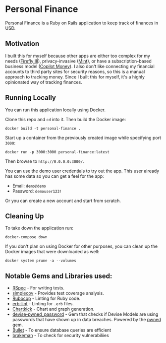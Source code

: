 # Personal Finance

Personal Finance is a Ruby on Rails application to keep track of finances in USD.

## Motivation

I built this for myself because other apps are either too complex for my needs ([Firefly III](https://www.firefly-iii.org/)), privacy-invasive ([Mint](https://mint.intuit.com/)), or have a subscription-based business model ([Copilot Money](https://copilot.money/)). I also don't like connecting my financial accounts to third party sites for security reasons, so this is a manual approach to tracking money. Since I built this for myself, it's a highly opinionated way of tracking finances.

## Running Locally

You can run this application locally using Docker.

Clone this repo and `cd` into it. Then build the Docker image:

```shell
docker build -t personal-finance .
```

Start up a container from the previously created image while specifying port `3000`:

```shell
docker run -p 3000:3000 personal-finance:latest
```

Then browse to `http://0.0.0.0:3000/`.

You can use the demo user credentials to try out the app. This user already has some data so you can get a feel for the app:
- Email: `demo@demo`
- Password: `demouser123!`

Or you can create a new account and start from scratch.

## Cleaning Up

To take down the application run:

```shell
docker-compose down
```

If you don't plan on using Docker for other purposes, you can clean up the Docker images that were downloaded as well:

```shell
docker system prune -a --volumes
```

## Notable Gems and Libraries used:

- [RSpec](https://github.com/rspec/rspec-rails) - For writing tests.
- [simplecov](https://github.com/colszowka/simplecov) - Provides test coverage analysis.
- [Rubocop](https://github.com/rubocop-hq/rubocop-rails) - Linting for Ruby code.
- [erb-lint](https://github.com/Shopify/erb-lint) - Linting for `.erb` files.
- [Chartkick](https://chartkick.com/) - Chart and graph generation.
- [devise-pwned_password](https://github.com/michaelbanfield/devise-pwned_password) - Gem that checks if Devise Models are using passwords that have shown up in data breaches. Powered by the [pwned](https://github.com/philnash/pwned) gem.
- [Bullet](https://github.com/flyerhzm/bullet) - To ensure database queries are efficient
- [brakeman](https://github.com/presidentbeef/brakeman) - To check for security vulnerabiliies
